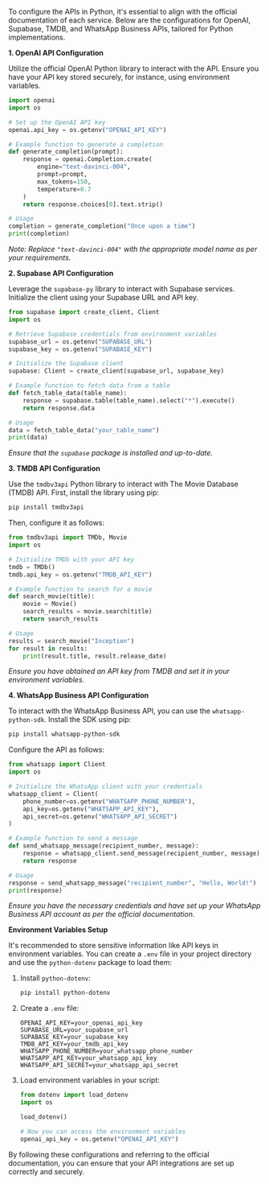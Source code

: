 To configure the APIs in Python, it's essential to align with the official documentation of each service. Below are the configurations for OpenAI, Supabase, TMDB, and WhatsApp Business APIs, tailored for Python implementations.

**1. OpenAI API Configuration**

Utilize the official OpenAI Python library to interact with the API. Ensure you have your API key stored securely, for instance, using environment variables.

```python
import openai
import os

# Set up the OpenAI API key
openai.api_key = os.getenv("OPENAI_API_KEY")

# Example function to generate a completion
def generate_completion(prompt):
    response = openai.Completion.create(
        engine="text-davinci-004",
        prompt=prompt,
        max_tokens=150,
        temperature=0.7
    )
    return response.choices[0].text.strip()

# Usage
completion = generate_completion("Once upon a time")
print(completion)
```

*Note: Replace `"text-davinci-004"` with the appropriate model name as per your requirements.*

**2. Supabase API Configuration**

Leverage the `supabase-py` library to interact with Supabase services. Initialize the client using your Supabase URL and API key.

```python
from supabase import create_client, Client
import os

# Retrieve Supabase credentials from environment variables
supabase_url = os.getenv("SUPABASE_URL")
supabase_key = os.getenv("SUPABASE_KEY")

# Initialize the Supabase client
supabase: Client = create_client(supabase_url, supabase_key)

# Example function to fetch data from a table
def fetch_table_data(table_name):
    response = supabase.table(table_name).select("*").execute()
    return response.data

# Usage
data = fetch_table_data("your_table_name")
print(data)
```

*Ensure that the `supabase` package is installed and up-to-date.*

**3. TMDB API Configuration**

Use the `tmdbv3api` Python library to interact with The Movie Database (TMDB) API. First, install the library using pip:

```bash
pip install tmdbv3api
```

Then, configure it as follows:

```python
from tmdbv3api import TMDb, Movie
import os

# Initialize TMDb with your API key
tmdb = TMDb()
tmdb.api_key = os.getenv("TMDB_API_KEY")

# Example function to search for a movie
def search_movie(title):
    movie = Movie()
    search_results = movie.search(title)
    return search_results

# Usage
results = search_movie("Inception")
for result in results:
    print(result.title, result.release_date)
```

*Ensure you have obtained an API key from TMDB and set it in your environment variables.*

**4. WhatsApp Business API Configuration**

To interact with the WhatsApp Business API, you can use the `whatsapp-python-sdk`. Install the SDK using pip:

```bash
pip install whatsapp-python-sdk
```

Configure the API as follows:

```python
from whatsapp import Client
import os

# Initialize the WhatsApp client with your credentials
whatsapp_client = Client(
    phone_number=os.getenv("WHATSAPP_PHONE_NUMBER"),
    api_key=os.getenv("WHATSAPP_API_KEY"),
    api_secret=os.getenv("WHATSAPP_API_SECRET")
)

# Example function to send a message
def send_whatsapp_message(recipient_number, message):
    response = whatsapp_client.send_message(recipient_number, message)
    return response

# Usage
response = send_whatsapp_message("recipient_number", "Hello, World!")
print(response)
```

*Ensure you have the necessary credentials and have set up your WhatsApp Business API account as per the official documentation.*

**Environment Variables Setup**

It's recommended to store sensitive information like API keys in environment variables. You can create a `.env` file in your project directory and use the `python-dotenv` package to load them:

1. Install `python-dotenv`:

   ```bash
   pip install python-dotenv
   ```

2. Create a `.env` file:

   ```
   OPENAI_API_KEY=your_openai_api_key
   SUPABASE_URL=your_supabase_url
   SUPABASE_KEY=your_supabase_key
   TMDB_API_KEY=your_tmdb_api_key
   WHATSAPP_PHONE_NUMBER=your_whatsapp_phone_number
   WHATSAPP_API_KEY=your_whatsapp_api_key
   WHATSAPP_API_SECRET=your_whatsapp_api_secret
   ```

3. Load environment variables in your script:

   ```python
   from dotenv import load_dotenv
   import os

   load_dotenv()

   # Now you can access the environment variables
   openai_api_key = os.getenv("OPENAI_API_KEY")
   ```

By following these configurations and referring to the official documentation, you can ensure that your API integrations are set up correctly and securely. 